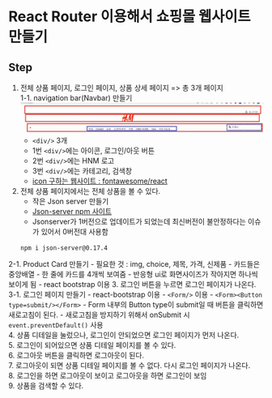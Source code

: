 # React Router 이용해서 쇼핑몰 웹사이트 만들기

## Step
1. 전체 상품 페이지, 로그인 페이지, 상품 상세 페이지 => 총 3개 페이지  
1-1. navigation bar(Navbar) 만들기  
![Navbar 구성도](./navigation_bar.png)
	- `<div/>` 3개
	- 1번 `<div/>`에는 아이콘, 로그인/아웃 버튼
	- 2번 `<div/>`에는 HNM 로고
	- 3번 `<div/>`에는 카테고리, 검색창
	- [icon 구하는 웹사이트 : fontawesome/react](https://docs.fontawesome.com/v5/web/use-with/react)
2. 전체 상품 페이지에서는 전체 상품을 볼 수 있다.
	- 작은 Json server 만들기
	- [Json-server npm 사이트](https://www.npmjs.com/package/json-server)
	- Jsonserver가 1버전으로 업데이트가 되었는데 최신버전이 불안정하다는 이슈가 있어서 0버전대 사용함
	```shell script
	npm i json-server@0.17.4
	```  
2-1. Product Card 만들기
	- 필요한 것 : img, choice, 제목, 가격, 신제품
	- 카드들은 중앙배열
	- 한 줄에 카드를 4개씩 보여줌
	- 반응형 ui로 화면사이즈가 작아지면 하나씩 보이게 됨
	- react bootstrap 이용
3. 로그인 버튼을 누르면 로그인 페이지가 나온다.  
3-1. 로그인 페이지 만들기
	- react-bootstrap 이용
	- `<Form/>` 이용
	- `<Form><Button type=submit/></Form>`
	- Form 내부의 Button type이 submit일 때 버튼을 클릭하면 새로고침이 된다.
	- 새로고침을 방지하기 위해서 onSubmit 시 `event.preventDefault()` 사용  
4. 상품 디테일을 눌렀으나, 로그인이 안되었으면 로그인 페이지가 먼저 나온다.  
5. 로그인이 되어있으면 상품 디테일 페이지를 볼 수 있다.  
6. 로그아웃 버튼을 클릭하면 로그아웃이 된다.  
7. 로그아웃이 되면 상품 디테일 페이지를 볼 수 없다. 다시 로그인 페이지가 나온다.  
8. 로그인을 하면 로그아웃이 보이고 로그아웃을 하면 로그인이 보임  
9. 상품을 검색할 수 있다.  